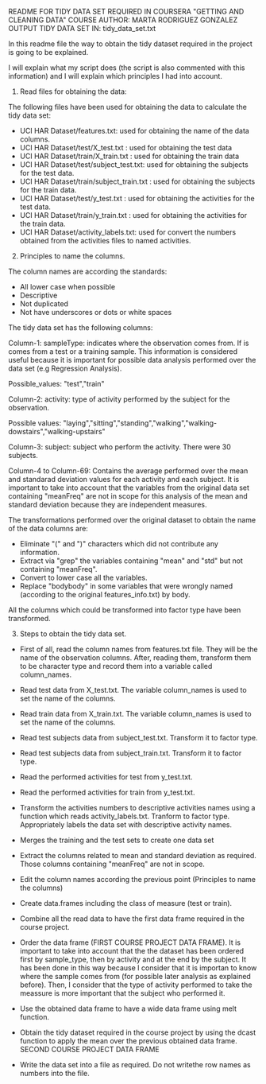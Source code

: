 README FOR TIDY DATA SET REQUIRED IN COURSERA "GETTING AND CLEANING DATA" COURSE
AUTHOR: MARTA RODRIGUEZ GONZALEZ
OUTPUT TIDY DATA SET IN: tidy_data_set.txt

In this readme file the way to obtain the tidy dataset required in the project is going to be explained.

I will explain what my script does (the script is also commented with this information) and I will explain
which principles I had into account.

1. Read files for obtaining the data:

The following files have been used for obtaining the data to calculate the tidy data set:

- UCI HAR Dataset/features.txt: used for obtaining the name of the data columns.
- UCI HAR Dataset/test/X_test.txt : used for obtaining the test data
- UCI HAR Dataset/train/X_train.txt : used for obtaining the train data
- UCI HAR Dataset/test/subject_test.txt: used for obtaining the subjects for the test data.
- UCI HAR Dataset/train/subject_train.txt : used for obtaining the subjects for the train data.
- UCI HAR Dataset/test/y_test.txt : used for obtaining the activities for the test data.
- UCI HAR Dataset/train/y_train.txt : used for obtaining the activities for the train data.
- UCI HAR Dataset/activity_labels.txt: used for convert the numbers obtained from the activities files to named activities.

2. Principles to name the columns.

The column names are according the standards:
- All lower case when possible
- Descriptive
- Not duplicated
- Not have underscores or dots or white spaces

The tidy data set has the following columns:


Column-1: sampleType: indicates where the observation comes from. If is comes from a test or a training sample. This information is considered
   		       useful because it is important for possible data analysis performed over the data set (e.g Regression Analysis).

Possible_values: "test","train"

Column-2: activity: type of activity performed by the subject for the observation. 

Possible values:  "laying","sitting","standing","walking","walking-dowstairs","walking-upstairs"

Column-3: subject: subject who perform the activity. There were 30 subjects.

Column-4 to Column-69: Contains the average performed over the mean and standarad deviation values for each activity and each subject. It is important to take into
account that the variables from the original data set containing "meanFreq" are not in scope for this analysis of the mean and standard deviation
because they are independent measures.


The transformations performed over the original dataset to obtain the name of the data columns are:

- Eliminate "(" and ")" characters which did not contribute any information.
- Extract via "grep" the variables containing "mean" and "std" but not containing "meanFreq".
- Convert to lower case all the variables.
- Replace "bodybody" in some variables that were wrongly named (according to the original features_info.txt) by body.

All the columns which could be transformed into factor type have been transformed.

3. Steps to obtain the tidy data set.

- First of all, read the column names from features.txt file. They will be the name of the observation columns. 
After, reading them, transform them to be character type and record them into a variable called column_names.

- Read test data from X_test.txt. The variable column_names is used to set the name of the columns.

- Read train data from X_train.txt. The variable column_names is used to set the name of the columns.

- Read test subjects data from subject_test.txt. Transform it to factor type.

- Read test subjects data from subject_train.txt. Transform it to factor type.

- Read the performed activities for test from y_test.txt.

- Read the performed activities for train from y_test.txt.

- Transform the activities numbers to descriptive activities names using a function
which reads activity_labels.txt. Tranform to factor type. Appropriately labels the data set 
with descriptive activity names. 

- Merges the training and the test sets to create one data set

- Extract the columns related to mean and standard deviation as required. Those columns
containing "meanFreq" are not in scope.

- Edit the column names according the previous point (Principles to name the columns)

- Create data.frames including the class of measure (test or train).

- Combine all the read data to have the first data frame required in the course project.

- Order the data frame (FIRST COURSE PROJECT DATA FRAME). It is important to take into account that the
the dataset has been ordered first by sample_type, then by activity and at the end by the subject. It
has been done in this way because I consider that it is importan to know where the sample comes from
(for possible later analysis as explained before). Then, I consider that the type of activity performed
to take the meassure is more important that the subject who performed it.

- Use the obtained data frame to have a wide data frame using melt function.

- Obtain the tidy dataset required in the course project by using the dcast function to apply 
the mean over the previous obtained data frame. SECOND COURSE PROJECT DATA FRAME

- Write the data set into a file as required. Do not writethe row names as numbers into the file.




